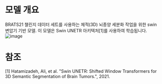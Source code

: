 # 모델 개요
BRATS21 챌린지 데이터 세트를 사용하는 체적(3D) 뇌종양 세분화 작업을 위한 swin 변압기 기반 모델. 이 모델은 Swin UNETR 아키텍처[1]를 사용하여 학습됩니다.
![image](https://lh3.googleusercontent.com/pw/AM-JKLWfcHY6LMn7rOa8AxSf5f3ZF7tXs9cR4orLXJ4fiBUmTAfSeEAKB4vTX967JQynlY_fdry82Iw_9DfDh4bajYXngE1Ho8NRQR_4dGxlnV8CCUGiF9jGcXvrtXth6otqUv8emNtXNBr62rb7vo8NkYGL=w1536-h720-no?authuser=2)

# 참조
[1] Hatamizadeh, Ali, et al. "Swin UNETR: Shifted Window Transformers for 3D Semantic Segmentation of Brain Tumors.", 2021.

